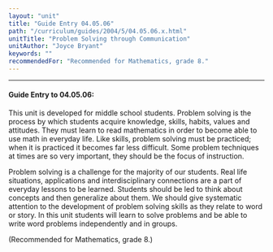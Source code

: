 ```yaml
---
layout: "unit"
title: "Guide Entry 04.05.06"
path: "/curriculum/guides/2004/5/04.05.06.x.html"
unitTitle: "Problem Solving through Communication"
unitAuthor: "Joyce Bryant"
keywords: ""
recommendedFor: "Recommended for Mathematics, grade 8."
---
```

<body>
<hr/>
<h4>
Guide Entry to 04.05.06:
</h4>
<p>
This unit is developed for middle school students.  Problem solving is the process by which students acquire knowledge, skills, habits, values and attitudes.  They must learn to read mathematics in order to become able to use math in everyday life.  Like skills, problem solving must be practiced; when it is practiced it becomes far less difficult.  Some problem techniques at times are so very important, they should be the focus of instruction.
</p>
<p>
Problem solving is a challenge for the majority of our students.  Real life situations, applications and interdisciplinary connections are a part of everyday lessons to be learned.  Students should be led to think about concepts and then generalize about them.  We should give systematic attention to the development of problem solving skills as they relate to word or story.  In this unit students will learn to solve problems and be able to write word problems independently and in groups.
</p>
<p>
(Recommended for Mathematics, grade 8.)
</p>
</body>